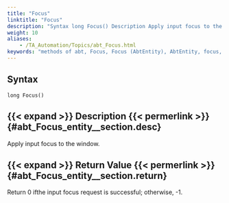 ```yaml
--- 
title: "Focus"
linktitle: "Focus"
description: "Syntax long Focus() Description Apply input focus to the window. Return Value Return 0 if the input focus request is successful ; otherwise, -1 ."
weight: 10
aliases: 
    - /TA_Automation/Topics/abt_Focus.html
keywords: "methods of abt, Focus, Focus (AbtEntity), AbtEntity, focus, abtentity focus, set focus to window, focus on window"
---
```


## Syntax

`long Focus()`

## {{< expand >}} Description {{< permerlink >}} {#abt_Focus_entity__section.desc} 

Apply input focus to the window.

## {{< expand >}} Return Value {{< permerlink >}} {#abt_Focus_entity__section.return} 

Return 0 ifthe input focus request is successful; otherwise, -1.




